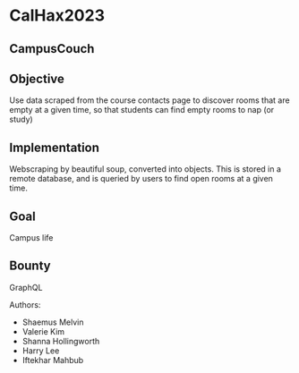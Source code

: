 # CalHax2023

## CampusCouch

## Objective
 Use data scraped from the course contacts page to discover rooms that are empty at a given time, so that students
can find empty rooms to nap (or study)

## Implementation
 Webscraping by beautiful soup, converted into objects.  This is stored in a remote database, and is queried by users to find 
open rooms at a given time.

## Goal
Campus life

## Bounty
GraphQL

Authors:
* Shaemus Melvin
* Valerie Kim
* Shanna Hollingworth
* Harry Lee
* Iftekhar Mahbub

